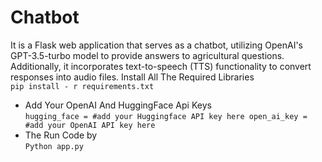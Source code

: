 # Chatbot
It is a Flask web application that serves as a chatbot, utilizing OpenAI's GPT-3.5-turbo model to provide answers to agricultural questions. Additionally, it incorporates text-to-speech (TTS) functionality to convert responses into audio files.
Install All The Required Libraries <br>
    `pip install - r requirements.txt`
-  Add Your OpenAI And HuggingFace Api Keys <br>
  `hugging_face = #add your Huggingface API key here
  open_ai_key = #add your OpenAI API key here`
-  The Run Code by<br>
  `Python app.py`
